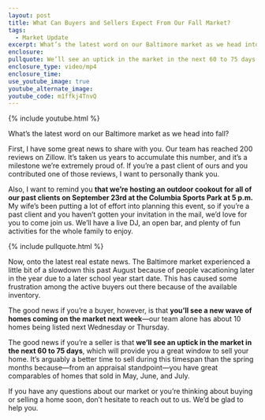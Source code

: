 ```yaml
---
layout: post
title: What Can Buyers and Sellers Expect From Our Fall Market?
tags:
  - Market Update
excerpt: What’s the latest word on our Baltimore market as we head into fall?
enclosure:
pullquote: We’ll see an uptick in the market in the next 60 to 75 days.
enclosure_type: video/mp4
enclosure_time:
use_youtube_image: true
youtube_alternate_image:
youtube_code: m1ffkj4TnvQ
---
```



{% include youtube.html %}

What’s the latest word on our Baltimore market as we head into fall?

First, I have some great news to share with you. Our team has reached 200 reviews on Zillow. It’s taken us years to accumulate this number, and it’s a milestone we’re extremely proud of. If you’re a past client of ours and you contributed one of those reviews, I want to personally thank you.

Also, I want to remind you **that we’re hosting an outdoor cookout for all of our past clients on September 23rd at the Columbia Sports Park at 5 p.m.** My wife’s been putting a lot of effort into planning this event, so if you’re a past client and you haven’t gotten your invitation in the mail, we’d love for you to come join us. We’ll have a live DJ, an open bar, and plenty of fun activities for the whole family to enjoy.

{% include pullquote.html %}

Now, onto the latest real estate news. The Baltimore market experienced a little bit of a slowdown this past August because of people vacationing later in the year due to a later school year start date. This has caused some frustration among the active buyers out there because of the available inventory.

The good news if you’re a buyer, however, is that **you’ll see a new wave of homes coming on the market next week**—our team alone has about 10 homes being listed next Wednesday or Thursday.

The good news if you’re a seller is that **we’ll see an uptick in the market in the next 60 to 75 days**, which will provide you a great window to sell your home. It’s arguably a better time to sell during this timespan than the spring months because—from an appraisal standpoint—you have great comparables of homes that sold in May, June, and July.

If you have any questions about our market or you’re thinking about buying or selling a home soon, don’t hesitate to reach out to us. We’d be glad to help you.
